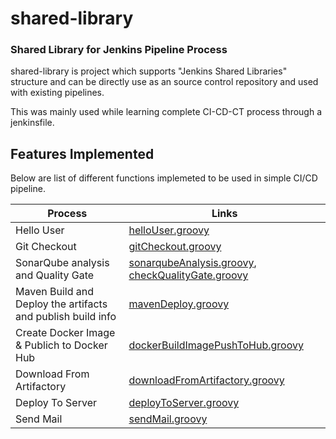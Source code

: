 # shared-library
### Shared Library for Jenkins Pipeline Process

shared-library is project which supports "Jenkins Shared Libraries" structure and can be directly use as an source control repository and used with existing pipelines.

This was mainly used while learning complete CI-CD-CT process through a jenkinsfile. 

## Features Implemented

Below are list of different functions implemeted to be used in simple CI/CD pipeline.

| Process | Links |
| ------ | ------ |
| Hello User | [helloUser.groovy](vars/helloUser.groovy) |
| Git Checkout | [gitCheckout.groovy](vars/gitCheckout.groovy) |
| SonarQube analysis and Quality Gate | [sonarqubeAnalysis.groovy](vars/sonarqubeAnalysis.groovy), [checkQualityGate.groovy](vars/checkQualityGate.groovy) |
| Maven Build and Deploy the artifacts and publish build info | [mavenDeploy.groovy](vars/mavenDeploy.groovy) |
| Create Docker Image & Publich to Docker Hub | [dockerBuildImagePushToHub.groovy](vars/dockerBuildImagePushToHub.groovy) |
| Download From Artifactory | [downloadFromArtifactory.groovy](vars/downloadFromArtifactory.groovy) |
| Deploy To Server | [deployToServer.groovy](vars/deployToServer.groovy) |
| Send Mail | [sendMail.groovy](vars/sendMail.groovy) |



